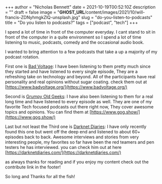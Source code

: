 +++
author = "Nicholas Bennett"
date = 2021-10-19T00:52:10Z
description = ""
draft = false
image = "__GHOST_URL__/content/images/2021/10/will-francis-ZDNyhmgkZlQ-unsplash.jpg"
slug = "do-you-listen-to-podcasts"
title = "Do you listen to podcasts?"
tags = ["podcast", "tech"]
+++


I spend a lot of time in front of the computer everyday. I cant stand to sit in front of the computer in a quite environment so I spend a lot of time listening to music, podcasts, comedy and the occasional audio book.

I wanted to bring attention to a few podcasts that take a up a majority of my podcast rotation.

First one is [Bad Voltage](https://www.badvoltage.org/): I have been listening to them pretty much since they started and have listened to every single episode, They are a refreshing take on technology and beyond. All of the participants have real personality and real opinions without sugar coating. check them out at [https://www.badvoltage.org/](https://www.badvoltage.org/)

Second is [Grumpy Old Geeks](https://www.gog.show/): I have also been listening to them for a real long time and have listened to every episode as well. They are one of my favorite Tech focused podcasts out there right now, They cover awesome topics and opinions. You can find them at [https://www.gog.show/](https://www.gog.show/)

Last but not least the Third one is [Darknet Diaries](https://darknetdiaries.com/): I have only recently found this one but went off the deep end and listened to about 60+ episodes back to back. Awesome interviews and stories from very interesting people, my favorites so far have been the red teamers and pen testers he has interviewed. you can check him out at here [https://darknetdiaries.com/](https://darknetdiaries.com/)



as always thanks for reading and if you enjoy my content check out the contribute link in the footer!

So long and Thanks for all the fish!